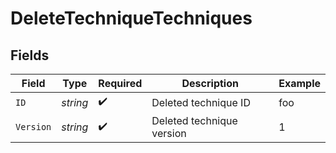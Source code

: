 # DeleteTechniqueTechniques


## Fields

| Field                     | Type                      | Required                  | Description               | Example                   |
| ------------------------- | ------------------------- | ------------------------- | ------------------------- | ------------------------- |
| `ID`                      | *string*                  | :heavy_check_mark:        | Deleted technique ID      | foo                       |
| `Version`                 | *string*                  | :heavy_check_mark:        | Deleted technique version | 1                         |
